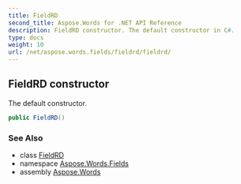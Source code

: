 ```yaml
---
title: FieldRD
second_title: Aspose.Words for .NET API Reference
description: FieldRD constructor. The default constructor in C#.
type: docs
weight: 10
url: /net/aspose.words.fields/fieldrd/fieldrd/
---
```

## FieldRD constructor

The default constructor.

```csharp
public FieldRD()
```

### See Also

* class [FieldRD](../)
* namespace [Aspose.Words.Fields](../../fieldrd/)
* assembly [Aspose.Words](../../../)
